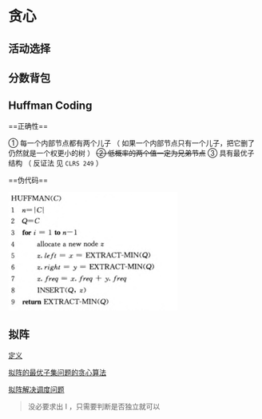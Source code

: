 # 贪心

## 活动选择

## 分数背包

## Huffman Coding
==正确性==

① 每一个内部节点都有两个儿子 （ 如果一个内部节点只有一个儿子，把它删了仍然就是一个权更小的树 ）
~~② 低概率的两个值一定为兄弟节点~~
③ 具有最优子结构 （ 反证法 见 `CLRS 249` ）

==伪代码==

![](image/2022-06-01-15-09-00.png)

## 拟阵
[定义](https://www.cnblogs.com/zqybegin/p/13594765.html)

[拟阵的最优子集问题的贪心算法](https://www.cnblogs.com/zqybegin/p/13594575.html)

[拟阵解决调度问题](https://www.cnblogs.com/zqybegin/p/13596637.html)

> 没必要求出 I ，只需要判断是否独立就可以